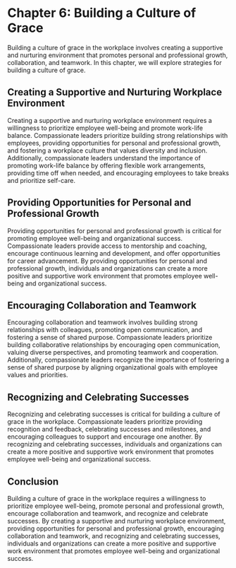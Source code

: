 Chapter 6: Building a Culture of Grace
======================================

Building a culture of grace in the workplace involves creating a supportive and nurturing environment that promotes personal and professional growth, collaboration, and teamwork. In this chapter, we will explore strategies for building a culture of grace.

Creating a Supportive and Nurturing Workplace Environment
---------------------------------------------------------

Creating a supportive and nurturing workplace environment requires a willingness to prioritize employee well-being and promote work-life balance. Compassionate leaders prioritize building strong relationships with employees, providing opportunities for personal and professional growth, and fostering a workplace culture that values diversity and inclusion. Additionally, compassionate leaders understand the importance of promoting work-life balance by offering flexible work arrangements, providing time off when needed, and encouraging employees to take breaks and prioritize self-care.

Providing Opportunities for Personal and Professional Growth
------------------------------------------------------------

Providing opportunities for personal and professional growth is critical for promoting employee well-being and organizational success. Compassionate leaders provide access to mentorship and coaching, encourage continuous learning and development, and offer opportunities for career advancement. By providing opportunities for personal and professional growth, individuals and organizations can create a more positive and supportive work environment that promotes employee well-being and organizational success.

Encouraging Collaboration and Teamwork
--------------------------------------

Encouraging collaboration and teamwork involves building strong relationships with colleagues, promoting open communication, and fostering a sense of shared purpose. Compassionate leaders prioritize building collaborative relationships by encouraging open communication, valuing diverse perspectives, and promoting teamwork and cooperation. Additionally, compassionate leaders recognize the importance of fostering a sense of shared purpose by aligning organizational goals with employee values and priorities.

Recognizing and Celebrating Successes
-------------------------------------

Recognizing and celebrating successes is critical for building a culture of grace in the workplace. Compassionate leaders prioritize providing recognition and feedback, celebrating successes and milestones, and encouraging colleagues to support and encourage one another. By recognizing and celebrating successes, individuals and organizations can create a more positive and supportive work environment that promotes employee well-being and organizational success.

Conclusion
----------

Building a culture of grace in the workplace requires a willingness to prioritize employee well-being, promote personal and professional growth, encourage collaboration and teamwork, and recognize and celebrate successes. By creating a supportive and nurturing workplace environment, providing opportunities for personal and professional growth, encouraging collaboration and teamwork, and recognizing and celebrating successes, individuals and organizations can create a more positive and supportive work environment that promotes employee well-being and organizational success.
